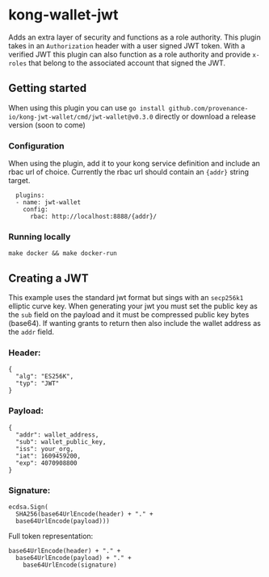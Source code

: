 # kong-wallet-jwt

Adds an extra layer of security and functions as a role authority. This plugin takes in an `Authorization` header with a user signed JWT token.  With a verified JWT this plugin can also function as a role authority and provide `x-roles` that belong to the associated account that signed the JWT. 

## Getting started

When using this plugin you can use `go install github.com/provenance-io/kong-jwt-wallet/cmd/jwt-wallet@v0.3.0` directly or download a release version (soon to come)

### Configuration

When using the plugin, add it to your kong service definition and include an rbac url of choice. Currently the rbac url should contain an `{addr}` string target. 
```
  plugins:
  - name: jwt-wallet
    config:
      rbac: http://localhost:8888/{addr}/
```

### Running locally

```
make docker && make docker-run
```

## Creating a JWT

This example uses the standard jwt format but sings with an `secp256k1` elliptic curve key. When generating your jwt you must set the public key as the `sub` field on the payload and it must be compressed public key bytes (base64). If wanting grants to return then also include the wallet address as the `addr` field. 

### Header: 

```
{
  "alg": "ES256K",
  "typ": "JWT"
}
```

### Payload: 

```
{
  "addr": wallet_address,
  "sub": wallet_public_key,
  "iss": your_org,
  "iat": 1609459200,
  "exp": 4070908800
}
```

### Signature: 

```
ecdsa.Sign(
  SHA256(base64UrlEncode(header) + "." +
  base64UrlEncode(payload)))
```

Full token representation: 

```
base64UrlEncode(header) + "." +
  base64UrlEncode(payload) + "." +
    base64UrlEncode(signature)
```

